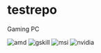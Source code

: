 # testrepo
Gaming PC

![amd](https://img.shields.io/badge/AMD_Ryzen_5_3600-ED1C24?style=for-the-badge&logo=amd&logoColor=white&height=50)
![gskill](https://custom-icon-badges.demolab.com/badge/G.SKILL_Trident_Z_16G_3600_cl18-000?logo=gskill&logoColor=881b20&style=for-the-badge)
![msi](https://custom-icon-badges.demolab.com/badge/msi_tomahawk_max-f00?logo=msi&logoColor=white&style=for-the-badge)
![nvidia](https://img.shields.io/badge/NVIDIA-RTX_2070-76B900?style=for-the-badge&logo=nvidia&logoColor=w)
